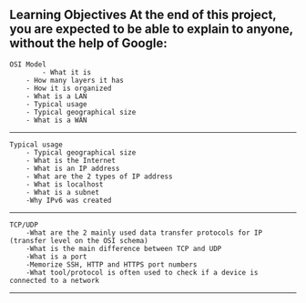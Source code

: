 Learning Objectives
At the end of this project, you are expected to be able to explain to anyone, without the help of Google:
---

    OSI Model
        	- What it is
		- How many layers it has
		- How it is organized
		- What is a LAN
		- Typical usage
		- Typical geographical size
		- What is a WAN
---    
    Typical usage
		- Typical geographical size
		- What is the Internet
		- What is an IP address
		- What are the 2 types of IP address
		- What is localhost
		- What is a subnet
		-Why IPv6 was created
---
    TCP/UDP
		-What are the 2 mainly used data transfer protocols for IP (transfer level on the OSI schema)
		-What is the main difference between TCP and UDP
		-What is a port
		-Memorize SSH, HTTP and HTTPS port numbers
		-What tool/protocol is often used to check if a device is connected to a network
---
